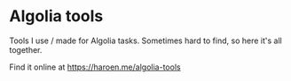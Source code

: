 # Algolia tools

Tools I use / made for Algolia tasks. Sometimes hard to find, so here it's all together.

Find it online at <https://haroen.me/algolia-tools>
